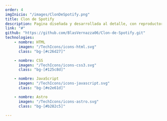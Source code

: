 ```yaml
---
order: 4
imgInicio: "/images/ClonDeSpotify.png"
title: Clon de Spotify
description: Pagina diseñada y desarrollada al detalle, con reproductor de audio, persistencia de audio entre navegaciones y paginas de playlist.
link: "#"
github: "https://github.com/BlasVernazza06/Clon-de-Spotify.git"
technologies:
    - nombre: HTML
      imagen: "/TechIcons/icons-html.svg"
      class: "bg-[#c26d27]"

    - nombre: CSS
      imagen: "/TechIcons/icons-css3.svg"
      class: "bg-[#125c8d]"

    - nombre: JavaScript
      imagen: "/TechIcons/icons-javascript.svg"
      class: "bg-[#e2e61d]"

    - nombre: Astro
      imagen: "/TechIcons/icons-astro.svg"
      class: "bg-[#b282c5]"

---
```

